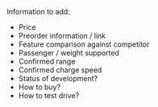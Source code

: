 Information to add:

- Price
- Preorder information / link
- Feature comparison against competitor
- Passenger / weight supported
- Confirmed range
- Confirmed charge speed
- Status of development?
- How to buy?
- How to test drive?